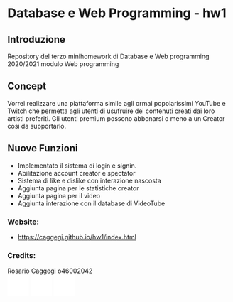 # Database e Web Programming - hw1
## Introduzione
Repository del terzo minihomework di Database e Web programming 2020/2021 modulo Web programming
## Concept
Vorrei realizzare una piattaforma simile agli ormai popolarissimi YouTube e Twitch che permetta agli utenti di usufruire dei contenuti creati dai loro artisti preferiti. 
Gli utenti premium possono abbonarsi o meno a un Creator così da supportarlo.

## Nuove Funzioni
- Implementato il sistema di login e signin.
- Abilitazione account creator e spectator
- Sistema di like e dislike con interazione nascosta
- Aggiunta pagina per le statistiche creator
- Aggiunta pagina per il video
- Aggiunta interazione con il database di VideoTube

### Website:
- https://caggegi.github.io/hw1/index.html

### Credits:
Rosario Caggegi o46002042     
[![GitHub - hw1](https://github.com/Caggegi/mhw1/blob/master/img/Light/github.svg)](https://github.com/Caggegi/hw1)
[![Instagram](https://github.com/Caggegi/mhw1/blob/master/img/Light/instagram.svg)](https://www.instagram.com/rosario.caggegi/)
[![Facebook](https://github.com/Caggegi/mhw1/blob/master/img/Light/facebook.svg)](https://www.facebook.com/rosario.caggegi.142/)
